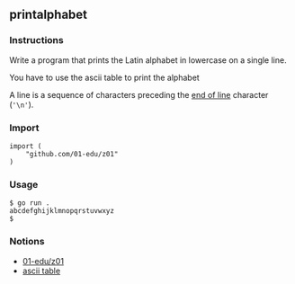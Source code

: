## printalphabet

### Instructions

Write a program that prints the Latin alphabet in lowercase on a single line.

You have to use the ascii table to print the alphabet 

A line is a sequence of characters preceding the [end of line](https://en.wikipedia.org/wiki/Newline) character (`'\n'`).

### Import

```console
import (
	"github.com/01-edu/z01"
)
```

### Usage

```console
$ go run .
abcdefghijklmnopqrstuvwxyz
$
```

### Notions

- [01-edu/z01](https://github.com/01-edu/z01)
- [ascii table](https://www.asciitable.com/)


